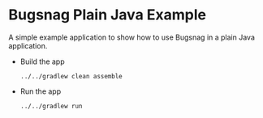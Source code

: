 # Bugsnag Plain Java Example

A simple example application to show how to use Bugsnag in a plain Java application.

- Build the app

    ```shell
    ../../gradlew clean assemble
    ```

- Run the app

    ```shell
    ../../gradlew run
    ```
